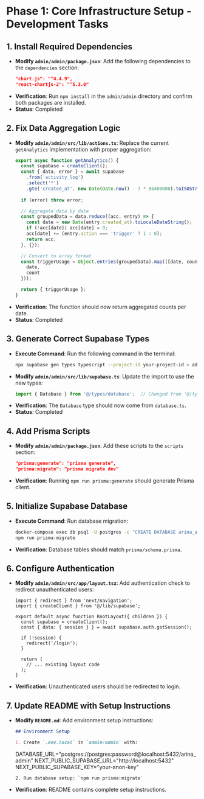# Phase 1: Core Infrastructure Setup - Development Tasks

## 1. Install Required Dependencies
- **Modify `admin/admin/package.json`**:
  Add the following dependencies to the `dependencies` section:
  ```json
  "chart.js": "^4.4.9",
  "react-chartjs-2": "^5.3.0"
  ```
- **Verification**: Run `npm install` in the `admin/admin` directory and confirm both packages are installed.
- **Status**: Completed

## 2. Fix Data Aggregation Logic
- **Modify `admin/admin/src/lib/actions.ts`**:
  Replace the current `getAnalytics` implementation with proper aggregation:
  ```typescript
  export async function getAnalytics() {
    const supabase = createClient();
    const { data, error } = await supabase
      .from('activity_log')
      .select('*')
      .gte('created_at', new Date(Date.now() - 7 * 86400000).toISOString());
    
    if (error) throw error;

    // Aggregate data by date
    const groupedData = data.reduce((acc, entry) => {
      const date = new Date(entry.created_at).toLocaleDateString();
      if (!acc[date]) acc[date] = 0;
      acc[date] += (entry.action === 'trigger' ? 1 : 0);
      return acc;
    }, {});

    // Convert to array format
    const triggerUsage = Object.entries(groupedData).map(([date, count]) => ({
      date,
      count
    }));

    return { triggerUsage };
  }
  ```
- **Verification**: The function should now return aggregated counts per date.
- **Status**: Completed

## 3. Generate Correct Supabase Types
- **Execute Command**:
  Run the following command in the terminal:
  ```bash
  npx supabase gen types typescript --project-id your-project-id > admin/admin/src/types/database.ts
  ```
- **Modify `admin/admin/src/lib/supabase.ts`**:
  Update the import to use the new types:
  ```typescript
  import { Database } from '@/types/database';  // Changed from '@/types/supabase'
  ```
- **Verification**: The `Database` type should now come from `database.ts`.
- **Status**: Completed

## 4. Add Prisma Scripts
- **Modify `admin/admin/package.json`**:
  Add these scripts to the `scripts` section:
  ```json
  "prisma:generate": "prisma generate",
  "prisma:migrate": "prisma migrate dev"
  ```
- **Verification**: Running `npm run prisma:generate` should generate Prisma client.

## 5. Initialize Supabase Database
- **Execute Command**:
  Run database migration:
  ```bash
  docker-compose exec db psql -U postgres -c "CREATE DATABASE arina_admin;"
  npm run prisma:migrate
  ```
- **Verification**: Database tables should match `prisma/schema.prisma`.

## 6. Configure Authentication
- **Modify `admin/admin/src/app/layout.tsx`**:
  Add authentication check to redirect unauthenticated users:
  ```tsx
  import { redirect } from 'next/navigation';
  import { createClient } from '@/lib/supabase';
  
  export default async function RootLayout({ children }) {
    const supabase = createClient();
    const { data: { session } } = await supabase.auth.getSession();
    
    if (!session) {
      redirect('/login');
    }
    
    return (
      // ... existing layout code
    );
  }
  ```
- **Verification**: Unauthenticated users should be redirected to login.

## 7. Update README with Setup Instructions
- **Modify `README.md`**:
  Add environment setup instructions:
  ```markdown
  ## Environment Setup
  
  1. Create `.env.local` in `admin/admin` with:
     ```
     DATABASE_URL="postgres://postgres:password@localhost:5432/arina_admin"
     NEXT_PUBLIC_SUPABASE_URL="http://localhost:5432"
     NEXT_PUBLIC_SUPABASE_KEY="your-anon-key"
     ```
  2. Run database setup: `npm run prisma:migrate`
  ```
- **Verification**: README contains complete setup instructions.